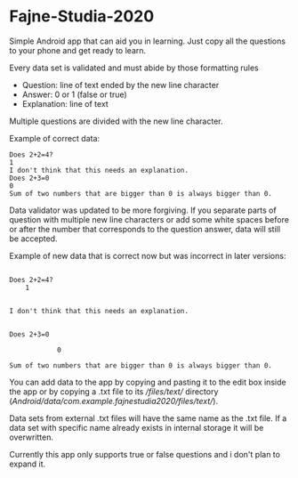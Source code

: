 # Fajne-Studia-2020
Simple Android app that can aid you in learning.
Just copy all the questions to your phone and get ready to learn.

Every data set is validated and must abide by those formatting rules
- Question: line of text ended by the new line character
- Answer: 0 or 1 (false or true)
- Explanation: line of text

Multiple questions are divided with the new line character.

Example of correct data:

```
Does 2+2=4?
1
I don't think that this needs an explanation.
Does 2+3=0
0
Sum of two numbers that are bigger than 0 is always bigger than 0.
```
Data validator was updated to be more forgiving. If you separate parts of question with multiple new line characters or add some white spaces before or after the number that corresponds to the question answer, data will still be accepted.

Example of new data that is correct now but was incorrect in later versions:
```

Does 2+2=4?
    1


I don't think that this needs an explanation.


Does 2+3=0

            0        

Sum of two numbers that are bigger than 0 is always bigger than 0.

```

You can add data to the app by copying and pasting it to the edit box inside the app or by copying a .txt file to its */files/text/* directory (*Android/data/com.example.fajnestudia2020/files/text/*).

Data sets from external .txt files will have the same name as the .txt file. If a data set with specific name already exists in internal storage it will be overwritten. 

Currently this app only supports true or false questions and i don't plan to expand it.
